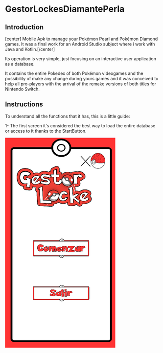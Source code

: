 # GestorLockesDiamantePerla

## Introduction

[center] Mobile Apk to manage your Pokémon Pearl and Pokémon Diamond games. It was a final work for an Android Studio subject where i work with Java and Kotlin.[/center]

Its operation is very simple, just focusing on an interactive user application as a database.

It contains the entire Pokedex of both Pokémon videogames and the possibility of make any change during yours games and it was conceived to help all pro-players with the arrival of the remake versions of both titles for Nintendo Switch.

## Instructions

To understand all the functions that it has, this is a little guide:

1- The first screen it's considered the best way to load the entire database or access to it thanks to the StartButton.

![Image text](https://raw.githubusercontent.com/SergYeah55/GestorLockesDiamantePerla/master/IMAGES/IMG1.png)

